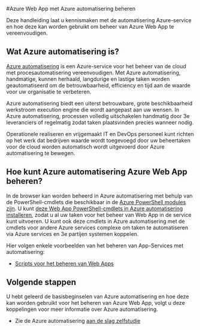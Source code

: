 <properties
    pageTitle="Azure Web App met Azure automatisering beheren | Microsoft Azure"
    description="Meer informatie over hoe de automatisering Azure-service kan worden gebruikt voor het beheren van Azure Web App."
    services="app-service\web, automation"
    documentationCenter=""
    authors="mgoedtel"
    manager="jwhit"
    editor=""/>

<tags
    ms.service="app-service-web"
    ms.workload="web"
    ms.tgt_pltfrm="na"
    ms.devlang="na"
    ms.topic="article"
    ms.date="07/29/2016"
    ms.author="magoedte;csand"/>

#<a name="managing-azure-web-app-using-azure-automation"></a>Azure Web App met Azure automatisering beheren

Deze handleiding laat u kennismaken met de automatisering Azure-service en hoe deze kan worden gebruikt om beheer van Azure Web App te vereenvoudigen.

## <a name="what-is-azure-automation"></a>Wat Azure automatisering is?

[Azure automatisering](../automation/automation-intro.md) is een Azure-service voor het beheer van de cloud met procesautomatisering vereenvoudigen. Met Azure automatisering, handmatige, kunnen herhaald, langdurige en lastige taken worden geautomatiseerd om de betrouwbaarheid, efficiency en tijd aan de waarde voor uw organisatie te verbeteren.

Azure automatisering biedt een uiterst betrouwbare, grote beschikbaarheid werkstroom execution engine die wordt aangepast aan uw wensen. In Azure automatisering, processen volledig uitschakelen handmatig door 3e leveranciers of regelmatig zodat taken plaatsvinden precies wanneer nodig.

Operationele realiseren en vrijgemaakt IT en DevOps personeel kunt richten op het werk dat bedrijven waarde wordt toegevoegd door uw beheertaken voor de cloud worden automatisch wordt uitgevoerd door Azure automatisering te bewegen.


## <a name="how-can-azure-automation-help-manage-azure-web-app"></a>Hoe kunt Azure automatisering Azure Web App beheren?

In de browser kan worden beheerd in Azure automatisering met behulp van de PowerShell-cmdlets die beschikbaar in de [Azure PowerShell modules zijn](../powershell-install-configure.md). U kunt [deze Web App PowerShell-cmdlets in Azure automatisering installeren](https://azure.microsoft.com/blog/announcing-azure-resource-manager-support-azure-automation-runbooks/), zodat u al uw taken voor het beheer van Web App in de service kunt uitvoeren. U kunt ook deze cmdlets in Azure automatisering met de cmdlets voor andere Azure services complexe om taken te automatiseren via Azure services en 3e partijen systemen koppelen.

Hier volgen enkele voorbeelden van het beheren van App-Services met automatisering:

* [Scripts voor het beheren van Web Apps](https://azure.microsoft.com/documentation/scripts/)

## <a name="next-steps"></a>Volgende stappen

U hebt geleerd de basisbeginselen van Azure automatisering en hoe deze kan worden gebruikt voor het beheren van Azure Web App, volgt u deze koppelingen voor meer informatie over Azure automatisering.

* Zie de Azure automatisering [aan de slag zelfstudie](../automation/automation-first-runbook-graphical.md)
